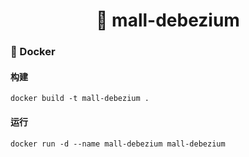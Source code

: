 <h1 align="center">🏪 mall-debezium</h1>

### 🐳 Docker

#### 构建

```
docker build -t mall-debezium .
```

#### 运行

```
docker run -d --name mall-debezium mall-debezium
```
